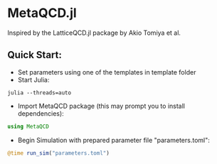 # MetaQCD.jl

Inspired by the LatticeQCD.jl package by Akio Tomiya et al.

## Quick Start:
- Set parameters using one of the templates in template folder
- Start Julia:
```
julia --threads=auto
```
- Import MetaQCD package (this may prompt you to install dependencies):
``` julia
using MetaQCD
```
- Begin Simulation with prepared parameter file "parameters.toml":
``` julia
@time run_sim("parameters.toml")
```
